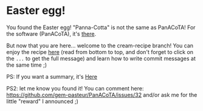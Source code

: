 # Easter egg!

You found the Easter egg! "Panna-Cotta" is not the same as PanACoTA! For the software (PanACoTA), it's [there](https://github.com/gem-pasteur/PanACoTA).


But now that you are here... welcome to the cream-recipe branch!
You can enjoy the recipe [here](https://github.com/gem-pasteur/PanACoTA/commits/cream-recipe) (read from bottom to top, and don't forget to click on the `...` to get the full message)
and learn how to write commit messages at the same time ;)

PS: If you want a summary, it's [Here](https://github.com/gem-pasteur/PanACoTA/blob/cream-recipe/recipe.pdf)

PS2: let me know you found it! You can comment here: https://github.com/gem-pasteur/PanACoTA/issues/32 and/or ask me for the little "reward" I announced ;)

